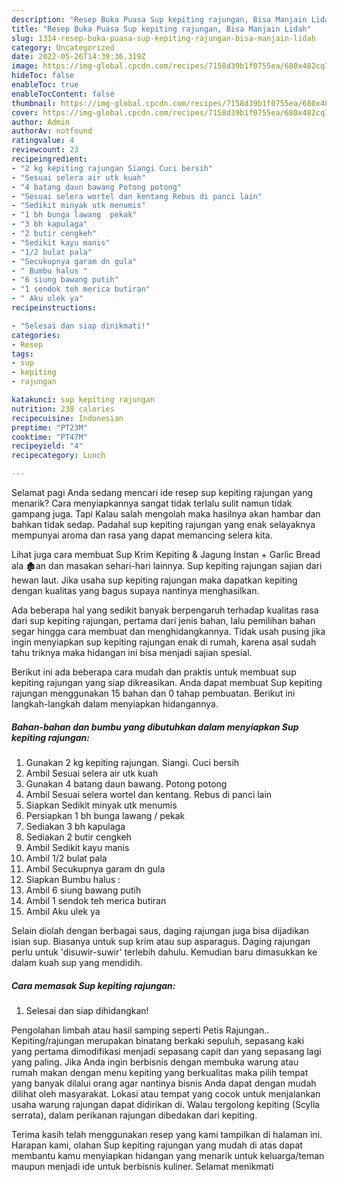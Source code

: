```yaml
---
description: "Resep Buka Puasa Sup kepiting rajungan, Bisa Manjain Lidah"
title: "Resep Buka Puasa Sup kepiting rajungan, Bisa Manjain Lidah"
slug: 1314-resep-buka-puasa-sup-kepiting-rajungan-bisa-manjain-lidah
category: Uncategorized
date: 2022-05-26T14:39:36.319Z
image: https://img-global.cpcdn.com/recipes/7158d39b1f0755ea/680x482cq70/sup-kepiting-rajungan-foto-resep-utama.jpg
hideToc: false
enableToc: true
enableTocContent: false
thumbnail: https://img-global.cpcdn.com/recipes/7158d39b1f0755ea/680x482cq70/sup-kepiting-rajungan-foto-resep-utama.jpg
cover: https://img-global.cpcdn.com/recipes/7158d39b1f0755ea/680x482cq70/sup-kepiting-rajungan-foto-resep-utama.jpg
author: Admin
authorAv: notfound
ratingvalue: 4
reviewcount: 23
recipeingredient:
- "2 kg kepiting rajungan Siangi Cuci bersih"
- "Sesuai selera air utk kuah"
- "4 batang daun bawang Potong potong"
- "Sesuai selera wortel dan kentang Rebus di panci lain"
- "Sedikit minyak utk menumis"
- "1 bh bunga lawang  pekak"
- "3 bh kapulaga"
- "2 butir cengkeh"
- "Sedikit kayu manis"
- "1/2 bulat pala"
- "Secukupnya garam dn gula"
- " Bumbu halus "
- "6 siung bawang putih"
- "1 sendok teh merica butiran"
- " Aku ulek ya"
recipeinstructions:

- "Selesai dan siap dinikmati!"
categories:
- Resep
tags:
- sup
- kepiting
- rajungan

katakunci: sup kepiting rajungan 
nutrition: 238 calories
recipecuisine: Indonesian
preptime: "PT23M"
cooktime: "PT47M"
recipeyield: "4"
recipecategory: Lunch

---
```



Selamat pagi Anda sedang mencari ide resep sup kepiting rajungan yang menarik? Cara menyiapkannya sangat tidak terlalu sulit namun tidak gampang juga. Tapi Kalau salah mengolah maka hasilnya akan hambar dan bahkan tidak sedap. Padahal sup kepiting rajungan yang enak selayaknya mempunyai aroma dan rasa yang dapat memancing selera kita.


Lihat juga cara membuat Sup Krim Kepiting &amp; Jagung Instan + Garlic Bread ala 🏚an dan masakan sehari-hari lainnya. Sup kepiting rajungan sajian dari hewan laut. Jika usaha sup kepiting rajungan maka dapatkan kepiting dengan kualitas yang bagus supaya nantinya menghasilkan.

Ada beberapa hal yang sedikit banyak berpengaruh terhadap kualitas rasa dari sup kepiting rajungan, pertama dari jenis bahan, lalu pemilihan bahan segar hingga cara membuat dan menghidangkannya. Tidak usah pusing jika ingin menyiapkan sup kepiting rajungan enak di rumah, karena asal sudah tahu triknya maka hidangan ini bisa menjadi sajian spesial.


Berikut ini ada beberapa cara mudah dan praktis untuk membuat sup kepiting rajungan yang siap dikreasikan. Anda dapat membuat Sup kepiting rajungan menggunakan 15 bahan dan 0 tahap pembuatan. Berikut ini langkah-langkah dalam menyiapkan hidangannya.

<!--inarticleads1-->

##### Bahan-bahan dan bumbu yang dibutuhkan dalam menyiapkan Sup kepiting rajungan:

1. Gunakan 2 kg kepiting rajungan. Siangi. Cuci bersih
1. Ambil Sesuai selera air utk kuah
1. Gunakan 4 batang daun bawang. Potong potong
1. Ambil Sesuai selera wortel dan kentang. Rebus di panci lain
1. Siapkan Sedikit minyak utk menumis
1. Persiapkan 1 bh bunga lawang / pekak
1. Sediakan 3 bh kapulaga
1. Sediakan 2 butir cengkeh
1. Ambil Sedikit kayu manis
1. Ambil 1/2 bulat pala
1. Ambil Secukupnya garam dn gula
1. Siapkan  Bumbu halus :
1. Ambil 6 siung bawang putih
1. Ambil 1 sendok teh merica butiran
1. Ambil  Aku ulek ya


Selain diolah dengan berbagai saus, daging rajungan juga bisa dijadikan isian sup. Biasanya untuk sup krim atau sup asparagus. Daging rajungan perlu untuk &#39;disuwir-suwir&#39; terlebih dahulu. Kemudian baru dimasukkan ke dalam kuah sup yang mendidih. 

<!--inarticleads2-->

##### Cara memasak Sup kepiting rajungan:


1. Selesai dan siap dihidangkan!

Pengolahan limbah atau hasil samping seperti Petis Rajungan.. Kepiting/rajungan merupakan binatang berkaki sepuluh, sepasang kaki yang pertama dimodifikasi menjadi sepasang capit dan yang sepasang lagi yang paling. Jika Anda ingin berbisnis dengan membuka warung atau rumah makan dengan menu kepiting yang berkualitas maka pilih tempat yang banyak dilalui orang agar nantinya bisnis Anda dapat dengan mudah dilihat oleh masyarakat. Lokasi atau tempat yang cocok untuk menjalankan usaha warung rajungan dapat didirikan di. Walau tergolong kepiting (Scylla serrata), dalam perikanan rajungan dibedakan dari kepiting. 

Terima kasih telah menggunakan resep yang kami tampilkan di halaman ini. Harapan kami, olahan Sup kepiting rajungan yang mudah di atas dapat membantu kamu menyiapkan hidangan yang menarik untuk keluarga/teman maupun menjadi ide untuk berbisnis kuliner. Selamat menikmati
